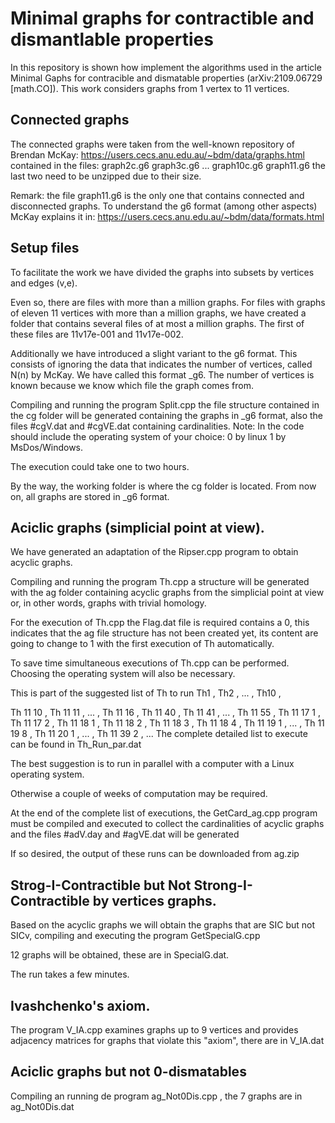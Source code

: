# Minimal graphs for contractible and dismantlable properties
In this repository is shown how implement the algorithms used in the article
Minimal Gaphs for contracible and dismatable properties
(arXiv:2109.06729 [math.CO]).
This work considers graphs from 1 vertex to 11 vertices.

## Connected graphs
The connected graphs were taken from the well-known repository of Brendan McKay:
https://users.cecs.anu.edu.au/~bdm/data/graphs.html
contained in the files:
graph2c.g6
graph3c.g6
...
graph10c.g6
graph11.g6
the last two need to be unzipped due to their size.

Remark: the file graph11.g6 is the only one that contains connected and disconnected graphs.
To understand the g6 format (among other aspects)
McKay explains it in: https://users.cecs.anu.edu.au/~bdm/data/formats.html

## Setup files 
To facilitate the work we have divided the graphs into subsets by vertices and edges
(v,e).

Even so, there are files with more than a million graphs. For files with graphs of eleven 11 vertices with more than a million graphs, we have created a folder that contains several files of at most a million graphs.
The first of these files are
11v17e-001 and 11v17e-002.

Additionally we have introduced a slight variant to the g6 format. This consists of ignoring the data that indicates the number of vertices, called N(n) by McKay. We have called this format _g6. The number of vertices is known because we know which file the graph comes from.

Compiling and running the program Split.cpp the file structure contained in the cg folder will be generated  containing the graphs in _g6 format, also the files #cgV.dat and #cgVE.dat containing cardinalities.
Note: In the code should include the operating system of your choice:
0 by linux
1 by MsDos/Windows.

The execution could take one to two hours.

By the way, the working folder is where the cg folder is located.
From now on, all graphs are stored in _g6 format.

## Aciclic graphs (simplicial point at view).
We have generated an adaptation of the Ripser.cpp program to obtain acyclic graphs.

Compiling and running the program Th.cpp a structure will be generated with the ag folder containing acyclic graphs from the simplicial point at view or, in other words, graphs with trivial homology.

For the execution of Th.cpp the Flag.dat file is required
contains a 0, this indicates that the ag file structure has not been created yet, its content are going to change to 1 with the first execution of Th automatically.

To save time simultaneous executions of Th.cpp can be performed. Choosing the operating system will also be necessary.

This is part of the suggested list of Th to run
Th1 , Th2 , ... , Th10 ,

Th 11 10 ,
Th 11 11 ,
... ,
Th 11 16 ,
Th 11 40 ,
Th 11 41 ,
... ,
Th 11 55 ,
Th 11 17 1 ,
Th 11 17 2 ,
Th 11 18 1 ,
Th 11 18 2 ,
Th 11 18 3 ,
Th 11 18 4 ,
Th 11 19 1 ,
... ,
Th 11 19 8 ,
Th 11 20 1 ,
... ,
Th 11 39 2 ,
...
The complete detailed list to execute can be found in Th_Run_par.dat

The best suggestion is to run in parallel with a computer with a Linux operating system.

Otherwise a couple of weeks of computation may be required.

At the end of the complete list of executions, the GetCard_ag.cpp program must be compiled and executed to collect the cardinalities of acyclic graphs and the files #adV.day and #agVE.dat will be generated

If so desired, the output of these runs can be downloaded from ag.zip

## Strog-I-Contractible but Not Strong-I-Contractible by vertices graphs.

Based on the acyclic graphs we will obtain the graphs that are SIC but not SICv, compiling and executing the program GetSpecialG.cpp

12 graphs will be obtained, these are in SpecialG.dat.

The run takes a few minutes.

## Ivashchenko's axiom.
The program V_IA.cpp examines graphs up to 9 vertices and provides adjacency matrices for graphs that violate this "axiom", there are in V_IA.dat

## Aciclic graphs but not 0-dismatables
Compiling an running de program ag_Not0Dis.cpp , the 7 graphs are in ag_Not0Dis.dat

